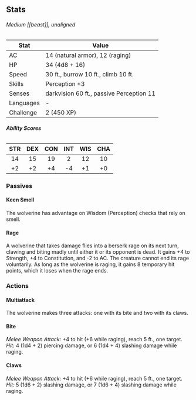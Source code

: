 ## Stats
###### *Medium [[beast]], unaligned*
| Stat      | Value                                    |
| --------- | ---------------------------------------- |
| AC        | 14 (natural armor), 12 (raging)          |
| HP        | 34 (4d8 + 16)                            |
| Speed     | 30 ft., burrow 10 ft., climb 10 ft.      |
| Skills    | Perception +3                            |
| Senses    | darkvision 60 ft., passive Perception 11 |
| Languages | -                                        |
| Challenge | 2 (450 XP)                               |
###### **Ability Scores**
| STR | DEX | CON | INT | WIS | CHA |
|:---:|:---:|:---:|:---:|:---:|:---:|
| 14  | 15  | 19  |  2  | 12  | 10  |
| +2  | +2  | +4  | -4  | +1  | +0  |
### Passives
#### Keen Smell
The wolverine has advantage on Wisdom (Perception) checks that rely on smell.
#### Rage
A wolverine that takes damage flies into a berserk rage on its next turn, clawing and biting madly until either it or its opponent is dead. It gains +4 to Strength, +4 to Constitution, and -2 to AC. The creature cannot end its rage voluntarily. As long as the wolverine is raging, it gains 8 temporary hit points, which it loses when the rage ends.
### Actions
#### Multiattack
The wolverine makes three attacks: one with its bite and two with its claws.
#### Bite
_Melee Weapon Attack:_ +4 to hit (+6 while raging), reach 5 ft., one target. 
_Hit:_ 4 (1d4 + 2) piercing damage, or 6 (1d4 + 4) slashing damage while raging.
#### Claws
_Melee Weapon Attack:_ +4 to hit (+6 while raging), reach 5 ft., one target. 
_Hit:_ 5 (1d6 + 2) slashing damage, or 7 (1d6 + 4) slashing damage while raging.
